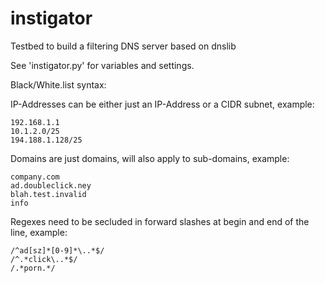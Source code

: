 # instigator
Testbed to build a filtering DNS server based on dnslib

See 'instigator.py' for variables and settings.

Black/White.list syntax:

IP-Addresses can be either just an IP-Address or a CIDR subnet, example:

	192.168.1.1
	10.1.2.0/25
	194.188.1.128/25

Domains are just domains, will also apply to sub-domains, example:

	company.com
	ad.doubleclick.ney
	blah.test.invalid
	info

Regexes need to be secluded in forward slashes at begin and end of the line, example:

	/^ad[sz]*[0-9]*\..*$/
	/^.*click\..*$/
	/.*porn.*/
